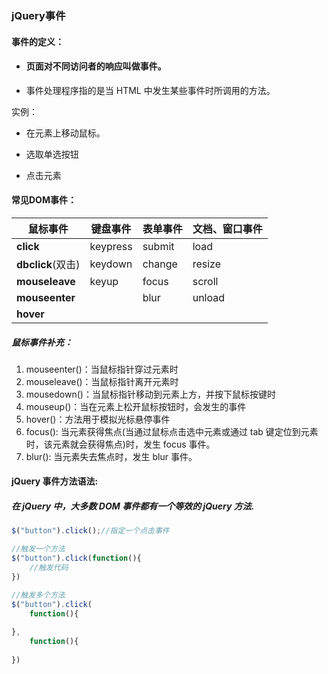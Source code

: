 ### jQuery事件

#### 事件的定义：

- #### 页面对不同访问者的响应叫做事件。

- 事件处理程序指的是当 HTML 中发生某些事件时所调用的方法。

实例：

- 在元素上移动鼠标。

- 选取单选按钮

- 点击元素

  

#### 常见DOM事件：

| 鼠标事件          | 键盘事件 | 表单事件 | 文档、窗口事件 |
| ----------------- | -------- | -------- | -------------- |
| **click**         | keypress | submit   | load           |
| **dbclick**(双击) | keydown  | change   | resize         |
| **mouseleave**    | keyup    | focus    | scroll         |
| **mouseenter**    |          | blur     | unload         |
| **hover**         |          |          |                |

##### 鼠标事件补充：

1. mouseenter()：当鼠标指针穿过元素时
2. mouseleave()：当鼠标指针离开元素时
3. mousedown()：当鼠标指针移动到元素上方，并按下鼠标按键时
4. mouseup()：当在元素上松开鼠标按钮时，会发生的事件
5. hover()：方法用于模拟光标悬停事件
6. focus():   当元素获得焦点(当通过鼠标点击选中元素或通过 tab 键定位到元素时，该元素就会获得焦点)时，发生 focus 事件。
7. blur():   当元素失去焦点时，发生 blur 事件。

#### jQuery 事件方法语法:

##### 在 jQuery 中，大多数 DOM 事件都有一个等效的 jQuery 方法.

```javascript
$("button").click();//指定一个点击事件

//触发一个方法
$("button").click(function(){
    //触发代码
})

//触发多个方法
$("button").click(
    function(){
    
},
    function(){
    
})
```

